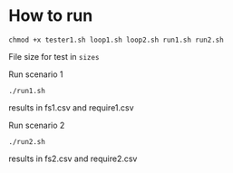 # How to run

    chmod +x tester1.sh loop1.sh loop2.sh run1.sh run2.sh
    
File size for test in `sizes`

Run scenario 1

    ./run1.sh
    
results in fs1.csv and require1.csv

Run scenario 2

    ./run2.sh
    
results in fs2.csv and require2.csv
